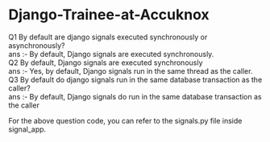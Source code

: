 # Django-Trainee-at-Accuknox
Q1 By default are django signals executed synchronously or asynchronously?<br>
ans :- By default, Django signals are executed synchronously.<br>
Q2 By default, Django signals are executed synchronously<br>
ans :- Yes, by default, Django signals run in the same thread as the caller.<br>
Q3 By default do django signals run in the same database transaction as the caller?<br>
ans :- By default, Django signals do run in the same database transaction as the caller<br>

For the above question code, you can refer to the signals.py file inside signal_app.
